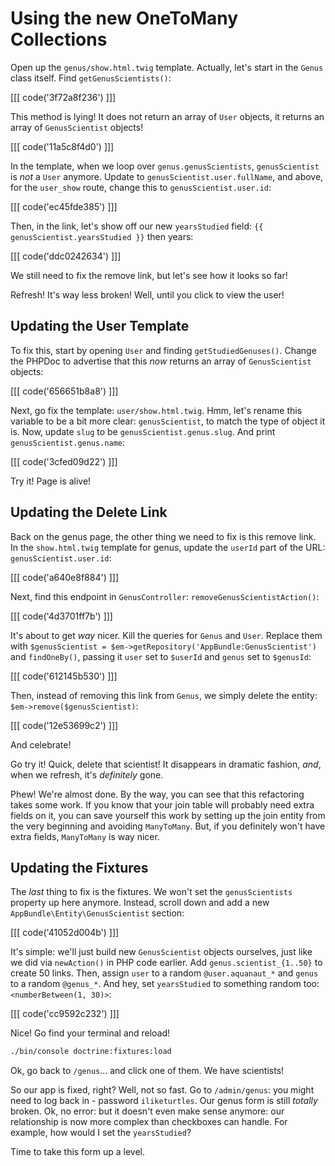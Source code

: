 # Using the new OneToMany Collections

Open up the `genus/show.html.twig` template. Actually, let's start in the `Genus`
class itself. Find `getGenusScientists()`:

[[[ code('3f72a8f236') ]]]

This method is lying! It does not return an array of `User` objects, it returns
an array of `GenusScientist` objects!

[[[ code('11a5c8f4d0') ]]]

In the template, when we loop over `genus.genusScientists`, `genusScientist` is *not*
a `User` anymore. Update to `genusScientist.user.fullName`, and above, for the `user_show`
route, change this to `genusScientist.user.id`:

[[[ code('ec45fde385') ]]] 

Then, in the link, let's show off our new `yearsStudied` field: `{{ genusScientist.yearsStudied }}`
then years:

[[[ code('ddc0242634') ]]]

We still need to fix the remove link, but let's see how it looks so far!

Refresh! It's way less broken! Well, until you click to view the user!

## Updating the User Template

To fix this, start by opening `User` and finding `getStudiedGenuses()`. Change the
PHPDoc to advertise that this *now* returns an array of `GenusScientist` objects:

[[[ code('656651b8a8') ]]]

Next, go fix the template: `user/show.html.twig`. Hmm, let's rename this variable
to be a bit more clear: `genusScientist`, to match the type of object it is. Now,
update `slug` to be `genusScientist.genus.slug`. And print `genusScientist.genus.name`:

[[[ code('3cfed09d22') ]]]

Try it! Page is alive!

## Updating the Delete Link

Back on the genus page, the other thing we need to fix is this remove link. In the
`show.html.twig` template for genus, update the `userId` part of the URL:
`genusScientist.user.id`:

[[[ code('a640e8f884') ]]]

Next, find this endpoint in `GenusController`: `removeGenusScientistAction()`:

[[[ code('4d3701ff7b') ]]]

It's about to get *way* nicer. Kill the queries for `Genus` and `User`. Replace them with
`$genusScientist = $em->getRepository('AppBundle:GenusScientist')` and `findOneBy()`,
passing it `user` set to `$userId` and `genus` set to `$genusId`:

[[[ code('612145b530') ]]]

Then, instead of removing this link from `Genus`, we simply delete the entity:
`$em->remove($genusScientist)`:

[[[ code('12e53699c2') ]]]

And celebrate!

Go try it! Quick, delete that scientist! It disappears in dramatic fashion, *and*,
when we refresh, it's *definitely* gone.

Phew! We're almost done. By the way, you can see that this refactoring takes some work.
If you know that your join table will probably need extra fields on it, you can save
yourself this work by setting up the join entity from the very beginning and avoiding
`ManyToMany`. But, if you definitely won't have extra fields, `ManyToMany` is way
nicer.

## Updating the Fixtures

The *last* thing to fix is the fixtures. We won't set the `genusScientists` property
up here anymore. Instead, scroll down and add a new `AppBundle\Entity\GenusScientist`
section:

[[[ code('41052d004b') ]]]

It's simple: we'll just build new `GenusScientist` objects ourselves, just
like we did via `newAction()` in PHP code earlier. Add `genus.scientist_{1..50}`
to create 50 links. Then, assign `user` to a random `@user.aquanaut_*` and `genus`
to a random `@genus_*`. And hey, set `yearsStudied` to something random too:
`<numberBetween(1, 30)>`:

[[[ code('cc9592c232') ]]]

Nice! Go find your terminal and reload!

```bash
./bin/console doctrine:fixtures:load
```

Ok, go back to `/genus`... and click one of them. We have scientists!

So our app is fixed, right? Well, not so fast. Go to `/admin/genus`: you might need
to log back in - password `iliketurtles`. Our genus form is still *totally* broken.
Ok, no error: but it doesn't even make sense anymore: our relationship is now more
complex than checkboxes can handle. For example, how would I set the `yearsStudied`?

Time to take this form up a level.
